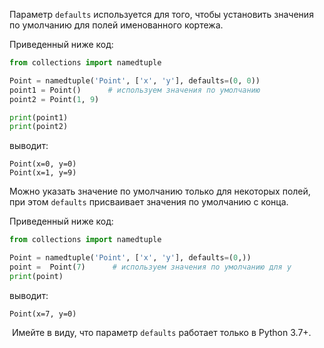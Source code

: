
Параметр `defaults` используется для того, чтобы установить значения по умолчанию для полей именованного кортежа.

Приведенный ниже код:

```python
from collections import namedtuple

Point = namedtuple('Point', ['x', 'y'], defaults=(0, 0))
point1 = Point()      # используем значения по умолчанию
point2 = Point(1, 9)

print(point1)
print(point2)
```

выводит:

```no-highlight
Point(x=0, y=0)
Point(x=1, y=9)
```

Можно указать значение по умолчанию только для некоторых полей, при этом `defaults` присваивает значения по умолчанию с конца.

Приведенный ниже код:

```python
from collections import namedtuple

Point = namedtuple('Point', ['x', 'y'], defaults=(0,))
point =  Point(7)      # используем значения по умолчанию для y
print(point)
```

выводит:

```no-highlight
Point(x=7, y=0)
```

 Имейте в виду, что параметр `defaults` работает только в Python 3.7+.
